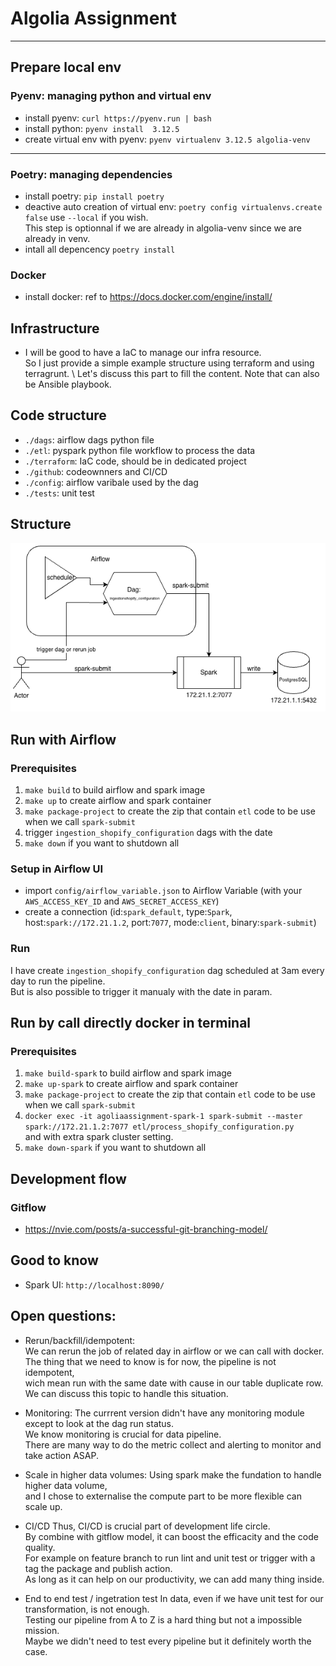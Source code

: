 # Algolia Assignment

---

## Prepare local env

### Pyenv: managing python and virtual env

- install pyenv: `curl https://pyenv.run | bash`
- install python: `pyenv install  3.12.5` 
- create virtual env with pyenv: `pyenv virtualenv 3.12.5 algolia-venv`

---

### Poetry: managing dependencies

- install poetry: `pip install poetry`
- deactive auto creation of virtual env: `poetry config virtualenvs.create false` use `--local` if you wish. \
This step is optionnal if we are already in algolia-venv since we are already in venv.
- intall all depencency `poetry install`

### Docker

- install docker: ref to https://docs.docker.com/engine/install/

## Infrastructure

- I will be good to have a IaC to manage our infra resource. \
So I just provide a simple example structure using terraform and using terragrunt. \ 
Let's discuss this part to fill the content. Note that can also be Ansible playbook.

## Code structure

- `./dags`: airflow dags python file
- `./etl`: pyspark python file workflow to process the data
- `./terraform`: IaC code, should be in dedicated project
- `./github`: codeownners and CI/CD
- `./config`: airflow varibale used by the dag
- `./tests`: unit test

## Structure

![Structure](./docs/structure.png)

## Run with Airflow

### Prerequisites

1. `make build` to build airflow and spark image
2. `make up` to create airflow and spark container
3. `make package-project` to create the zip that contain `etl` code to be use when we call `spark-submit`
4. trigger `ingestion_shopify_configuration` dags with the date
5. `make down` if you want to shutdown all

### Setup in Airflow UI
- import `config/airflow_variable.json` to Airflow Variable
(with your `AWS_ACCESS_KEY_ID` and `AWS_SECRET_ACCESS_KEY`)
- create a connection (id:`spark_default`, type:`Spark`, host:`spark://172.21.1.2`, port:`7077`, mode:`client`, binary:`spark-submit`)

### Run
I have create `ingestion_shopify_configuration` dag  scheduled at 3am every day to run the pipeline. \
But is also possible to trigger it manualy with the date in param.

## Run by call directly docker in terminal
### Prerequisites
1. `make build-spark` to build airflow and spark image
2. `make up-spark` to create airflow and spark container
3. `make package-project` to create the zip that contain `etl` code to be use when we call `spark-submit`
4. `docker exec -it agoliaassignment-spark-1 spark-submit --master spark://172.21.1.2:7077 etl/process_shopify_configuration.py` \
and with extra spark cluster setting.
5. `make down-spark` if you want to shutdown all

## Development flow
### Gitflow
- https://nvie.com/posts/a-successful-git-branching-model/

## Good to know
- Spark UI: `http://localhost:8090/`

## Open questions:

- Rerun/backfill/idempotent: \
We can rerun the job of related day in airflow or we can call with docker. \
The thing that we need to know is for now, the pipeline is not idempotent, \
wich mean run with the same date with cause in our table duplicate row. \
We can discuss this topic to handle this situation.

- Monitoring:
The currrent version didn't have any monitoring module except to look at the dag run status. \
We know monitoring is crucial for data pipeline. \
There are many way to do the metric collect and alerting to monitor and take action ASAP.

- Scale in higher data volumes:
Using spark make the fundation to handle higher data volume, \
and I chose to externalise the compute part to be more flexible can scale up.

- CI/CD
Thus, CI/CD is crucial part of development life circle. \
By combine with gitflow model, it can boost the efficacity and the code quality. \
For example on feature branch to run lint and unit test or trigger with a tag the package and publish action. \
As long as it can help on our productivity, we can add many thing inside.

- End to end test / ingetration test
In data, even if we have unit test for our transformation, is not enough. \
Testing our pipeline from A to Z is a hard thing but not a impossible mission. \
Maybe we didn't need to test every pipeline but it definitely worth the case.
